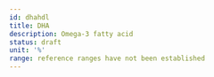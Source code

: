 ```yaml
---
id: dhahdl
title: DHA
description: Omega-3 fatty acid
status: draft
unit: '%'
range: reference ranges have not been established
---
```



